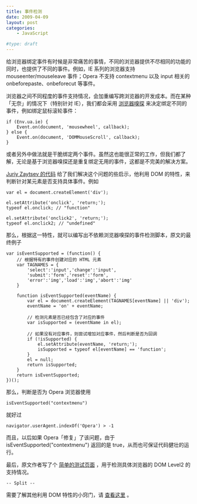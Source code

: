 ```yaml
---
title: 事件检测
date: 2009-04-09
layout: post
categories:
    - JavaScript

#type: draft
---
```


给浏览器绑定事件有时候是非常痛苦的事情，不同的浏览器提供不尽相同的功能的同时，也提供了不同的事件。例如，IE 系列的浏览器支持 mouseenter/mouseleave 事件；Opera 不支持 contextmenu 以及 input 相关的 onbeforepaste、onbeforecut 等事件。

浏览器之间不同程度的事件支持情况，会加重编写跨浏览器的开发成本。而在某种「无奈」的情况下（特别针对 IE），我们都会采用 [浏览器嗅探]({{site.urls}}/posts/696/) 来决定绑定不同的事件，例如绑定鼠标滚轮事件：

```
if (Env.ua.ie) {
    Event.on(document, 'mousewheel', callback);
} else {
    Event.on(document, 'DOMMouseScroll', callback);
}
```

或者另外中做法就是干脆绑定两个事件。虽然这也能很正常的工作，但我们都了解，无论是基于浏览器嗅探还是重复绑定无用的事件，这都是不完美的解决方案。

 [Juriy Zaytsev 的代码](http://thinkweb2.com/projects/prototype/detecting-event-support-without-browser-sniffing/) 给了我们解决这个问题的些启示，他利用 DOM 的特性，来判断针对某元素是否支持具体事件。例如

```
var el = document.createElement('div');

el.setAttribute('onclick', 'return;');
typeof el.onclick; // "function"

el.setAttribute('onclick2', 'return;');
typeof el.onclick2; // "undefined"
```

那么，根据这一特性，就可以编写出不依赖浏览器嗅探的事件检测脚本，原文的最终例子

```
var isEventSupported = (function() {
    // 根据特有的事件创建对应的 HTML 元素
    var TAGNAMES = {
        'select':'input','change':'input',
        'submit':'form','reset':'form',
        'error':'img','load':'img','abort':'img'
    }

    function isEventSupported(eventName) {
        var el = document.createElement(TAGNAMES[eventName] || 'div');
        eventName = 'on' + eventName;

        // 检测元素是否已经包含了对应的事件
        var isSupported = (eventName in el);

        // 如果没有对应事件，则尝试增加对应事件，然后判断是否为回调
        if (!isSupported) {
            el.setAttribute(eventName, 'return;');
            isSupported = typeof el[eventName] == 'function';
        }
        el = null;
        return isSupported;
    }
    return isEventSupported;
})();
```

那么，判断是否为 Opera 浏览器使用

    isEventSupported("contextmenu")

就好过

    navigator.userAgent.indexOf('Opera') > -1 

而且，以后如果 Opera「修复」了该问题，由于 isEventSupported(\"contextmenu\") 返回的是 true，从而也可保证代码健壮的运行。

最后，原文作者写了个 [简单的测试页面](http://yura.thinkweb2.com/isEventSupported/) ，用于检测具体浏览器的 DOM Level2 的支持情况。

`-- Split --`

需要了解其他利用 DOM 特性的小窍门，请 [查看这里]({{site.urls}}/posts/2873/) 。
